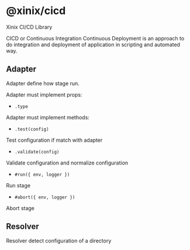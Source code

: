 # @xinix/cicd

Xinix CI/CD Library

CICD or Continuous Integration Continuous Deployment is an approach to do integration and deployment of application in scripting and automated way.

## Adapter

Adapter define how stage run.

Adapter must implement props:

- `.type`

Adapter must implement methods:

- `.test(config)`

Test configuration if match with adapter

- `.validate(config)`

Validate configuration and normalize configuration

- `#run({ env, logger })`

Run stage

- `#abort({ env, logger })`

Abort stage

## Resolver

Resolver detect configuration of a directory


